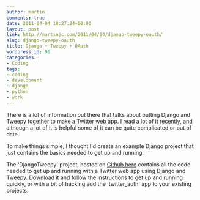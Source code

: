 ```yaml
---
author: martin
comments: true
date: 2011-04-04 18:27:24+00:00
layout: post
link: http://martinjc.com/2011/04/04/django-tweepy-oauth/
slug: django-tweepy-oauth
title: Django + Tweepy + OAuth
wordpress_id: 90
categories:
- Coding
tags:
- coding
- development
- django
- python
- work
---
```


There is a lot of information out there that talks about putting Django and Tweepy together to make a Twitter web app. I read a lot of it recently, and although a lot of it is helpful some of it can be quite complicated or out of date.

To make things simple, I thought I'd create an example Django project that just contains the basics needed to get up and running.

The 'DjangoTweepy' project, hosted on [Github here](https://github.com/martinjc/DjangoTweepy) contains all the code needed to get up and running with a Twitter web app using Django and Tweepy. Download it and follow the instructions to get up and running quickly, or with a bit of hacking add the 'twitter_auth' app to your existing projects.


